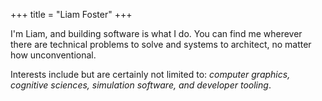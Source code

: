 +++
title = "Liam Foster"
+++

I'm Liam, and building software is what I do. You can find me wherever there are technical problems to solve and systems to architect, no matter how unconventional.

Interests include but are certainly not limited to: *computer graphics, cognitive sciences, simulation software, and developer tooling*.